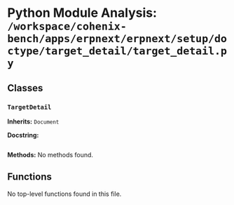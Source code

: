 # Python Module Analysis: `/workspace/cohenix-bench/apps/erpnext/erpnext/setup/doctype/target_detail/target_detail.py`

## Classes

### `TargetDetail`
**Inherits:** `Document`


**Docstring:**
```

```

**Methods:**
No methods found.




## Functions

No top-level functions found in this file.
